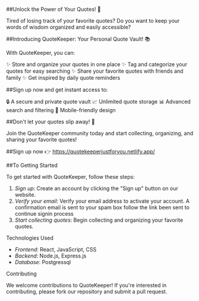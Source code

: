 ##Unlock the Power of Your Quotes! 🚀

Tired of losing track of your favorite quotes? Do you want to keep your words of wisdom organized and easily accessible?

##Introducing QuoteKeeper: Your Personal Quote Vault! 📚

With QuoteKeeper, you can:

✨ Store and organize your quotes in one place
✨ Tag and categorize your quotes for easy searching
✨ Share your favorite quotes with friends and family
✨ Get inspired by daily quote reminders

##Sign up now and get instant access to:

🔒 A secure and private quote vault
📈 Unlimited quote storage
📊 Advanced search and filtering
📱 Mobile-friendly design

##Don't let your quotes slip away! 🤯

Join the QuoteKeeper community today and start collecting, organizing, and sharing your favorite quotes!

##Sign up now 👉 https://quotekeeperjustforyou.netlify.app/

##To Getting Started


To get started with QuoteKeeper, follow these steps:

1. *Sign up*: Create an account by clicking the "Sign up" button on our website.
2. *Verify your email*: Verify your email address to activate your account. A confirmation email is sent to your spam box follow the link been sent to continue signin process
3. *Start collecting quotes*: Begin collecting and organizing your favorite quotes.

Technologies Used


- *Frontend*: React, JavaScript, CSS
- *Backend*: Node.js, Express.js
- *Database*: Postgressql 

Contributing


We welcome contributions to QuoteKeeper! If you're interested in contributing, please fork our repository and submit a pull request.